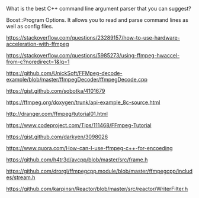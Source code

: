 What is the best C++ command line argument parser that you can suggest?

Boost::Program Options. It allows you to read and parse command lines as well as config files.

https://stackoverflow.com/questions/23289157/how-to-use-hardware-acceleration-with-ffmpeg

https://stackoverflow.com/questions/5985273/using-ffmpeg-hwaccel-from-c?noredirect=1&lq=1

https://github.com/UnickSoft/FFMpeg-decode-example/blob/master/ffmpegDecoder/ffmpegDecode.cpp

https://gist.github.com/sobotka/4101679

https://ffmpeg.org/doxygen/trunk/api-example_8c-source.html

http://dranger.com/ffmpeg/tutorial01.html

https://www.codeproject.com/Tips/111468/FFmpeg-Tutorial

https://gist.github.com/darkyen/3098026

https://www.quora.com/How-can-I-use-ffmpeg-c++-for-encoeding

https://github.com/h4tr3d/avcpp/blob/master/src/frame.h

https://github.com/drorgl/ffmpegcpp.module/blob/master/ffmpegcpp/includes/stream.h

https://github.com/karpinsn/Reactor/blob/master/src/reactor/WriterFilter.h

